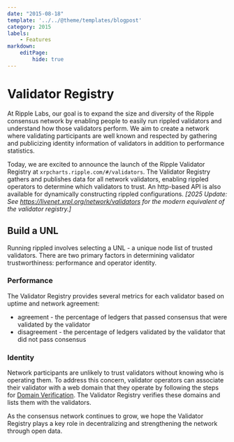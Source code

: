 ```yaml
---
date: "2015-08-18"
template: '../../@theme/templates/blogpost'
category: 2015
labels:
    - Features
markdown:
    editPage:
        hide: true
---
```

# Validator Registry

At Ripple Labs, our goal is to expand the size and diversity of the Ripple consensus network by enabling people to easily run rippled validators and understand how those validators perform. We aim to create a network where validating participants are well known and respected by gathering and publicizing identity information of validators in addition to performance statistics.

Today, we are excited to announce the launch of the Ripple Validator Registry at `xrpcharts.ripple.com/#/validators`. The Validator Registry gathers and publishes data for all network validators, enabling rippled operators to determine which validators to trust. An http-based API is also available for dynamically constructing rippled configurations. _[2025 Update: See <https://livenet.xrpl.org/network/validators> for the modern equivalent of the validator registry.]_


## Build a UNL
Running rippled involves selecting a UNL - a unique node list of trusted validators. There are two primary factors in determining validator trustworthiness: performance and operator identity.

### Performance
The Validator Registry provides several metrics for each validator based on uptime and network agreement:

- agreement - the percentage of ledgers that passed consensus that were validated by the validator
- disagreement - the percentage of ledgers validated by the validator that did not pass consensus

### Identity
Network participants are unlikely to trust validators without knowing who is operating them. To address this concern, validator operators can associate their validator with a web domain that they operate by following the steps for [Domain Verification](https://xrpl.org/docs/references/xrp-ledger-toml#domain-verification). The Validator Registry verifies these domains and lists them with the validators.

As the consensus network continues to grow, we hope the Validator Registry plays a key role in decentralizing and strengthening the network through open data.
